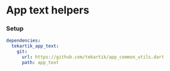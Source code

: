 # App text helpers

### Setup

```yaml
dependencies:
  tekartik_app_text:
    git:
      url: https://github.com/tekartik/app_common_utils.dart
      path: app_text
```
